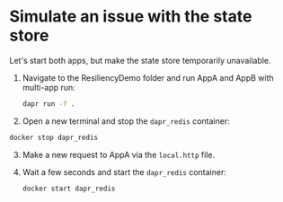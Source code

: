 # Simulate an issue with the state store 

Let's start both apps, but make the state store temporarily unavailable.

1. Navigate to the ResiliencyDemo folder and run AppA and AppB with multi-app run:

   ```bash
   dapr run -f .
   ```

2. Open a new terminal and stop the `dapr_redis` container:

 ```bash
 docker stop dapr_redis
 ```

3. Make a new request to AppA via the `local.http` file.
4. Wait a few seconds and start the `dapr_redis` container:

   ```bash
   docker start dapr_redis
   ```
